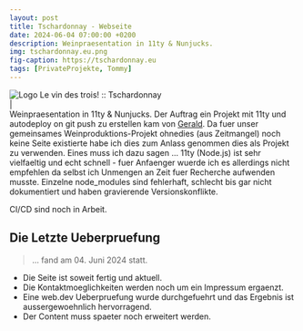 ```yaml
---
layout: post
title: Tschardonnay - Webseite
date: 2024-06-04 07:00:00 +0200
description: Weinpraesentation in 11ty & Nunjucks.
img: tschardonnay.eu.png
fig-caption: https://tschardonnay.eu
tags: [PrivateProjekte, Tommy]
---
```

<img src="https://support.aspeck.net/img/favicon/favicon.ico" alt="Logo">
Le vin des trois! :: Tschardonnay
<br>|<br>
Weinpraesentation in 11ty & Nunjucks. Der Auftrag ein Projekt mit 11ty und autodeploy on git push zu erstellen
kam von <a href="https://www.senarclens.eu/~gerald/">Gerald</a>. Da fuer unser gemeinsames Weinproduktions-Projekt ohnedies (aus Zeitmangel) noch keine Seite existierte habe ich dies zum Anlass genommen dies als Projekt zu verwenden. Eines muss ich dazu sagen ... 11ty (Node.js) ist sehr vielfaeltig und echt schnell - fuer Anfaenger wuerde ich es allerdings nicht empfehlen da selbst ich Unmengen an Zeit fuer Recherche aufwenden musste. Einzelne node_modules sind fehlerhaft, schlecht bis gar nicht dokumentiert und haben gravierende Versionskonflikte.

CI/CD sind noch in Arbeit.

## Die Letzte Ueberpruefung
>... fand am 04. Juni 2024 statt.

* Die Seite ist soweit fertig und aktuell.
* Die Kontaktmoeglichkeiten werden noch um ein Impressum ergaenzt.
* Eine web.dev Ueberpruefung wurde durchgefuehrt und das Ergebnis ist aussergewoehnlich hervorragend.
* Der Content muss spaeter noch erweitert werden.
